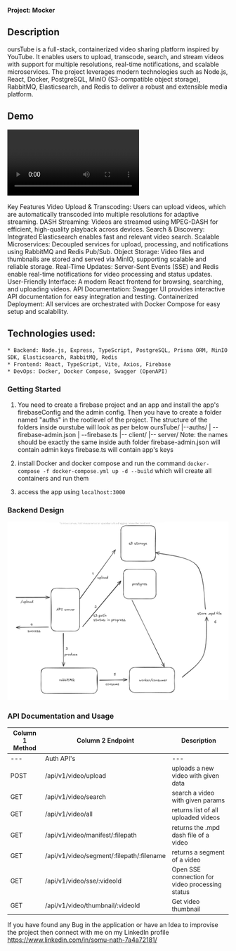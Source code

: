 **Project: Mocker**
## Description
oursTube is a full-stack, containerized video sharing platform inspired by YouTube. It enables users to upload, transcode, search, and stream videos with support for multiple resolutions, real-time notifications, and scalable microservices. The project leverages modern technologies such as Node.js, React, Docker, PostgreSQL, MinIO (S3-compatible object storage), RabbitMQ, Elasticsearch, and Redis to deliver a robust and extensible media platform.

## Demo
![Mocker Demo](./assets/ourstube-demo.webm)

Key Features
Video Upload & Transcoding: Users can upload videos, which are automatically transcoded into multiple resolutions for adaptive streaming.
DASH Streaming: Videos are streamed using MPEG-DASH for efficient, high-quality playback across devices.
Search & Discovery: Integrated Elasticsearch enables fast and relevant video search.
Scalable Microservices: Decoupled services for upload, processing, and notifications using RabbitMQ and Redis Pub/Sub.
Object Storage: Video files and thumbnails are stored and served via MinIO, supporting scalable and reliable storage.
Real-Time Updates: Server-Sent Events (SSE) and Redis enable real-time notifications for video processing and status updates.
User-Friendly Interface: A modern React frontend for browsing, searching, and uploading videos.
API Documentation: Swagger UI provides interactive API documentation for easy integration and testing.
Containerized Deployment: All services are orchestrated with Docker Compose for easy setup and scalability.

## Technologies used:
    * Backend: Node.js, Express, TypeScript, PostgreSQL, Prisma ORM, MinIO SDK, Elasticsearch, RabbitMQ, Redis
    * Frontend: React, TypeScript, Vite, Axios, Firebase
    * DevOps: Docker, Docker Compose, Swagger (OpenAPI)

### Getting Started
1. You need to create a firebase project and an app and install the app's firebaseConfig and the admin config. Then you have to create a folder named "auths" in the rootlevel of the project.
The structure of the folders inside ourstube will look as per below
oursTube/
|--auths/
|   --firebase-admin.json
|   --firebase.ts
|-- client/
|-- server/
Note: the names should be exactly the same inside auth folder
firebase-admin.json will contain admin keys
firebase.ts will contain app's keys

2. install Docker and docker compose and run the command `docker-compose -f docker-compose.yml up -d --build` which will create all containers and run them

3. access the app using `localhost:3000`

### Backend Design
![alt text](./assets/image.png)

### API Documentation and Usage

| Column 1 Method | Column 2 Endpoint | Description |
| --- | --- | --- |
| --- | Auth API's | --- |
| POST | /api/v1/video/upload | uploads a new video with given data |
| GET | /api/v1/video/search | search a video with given params |
| GET | /api/v1/video/all | returns list of all uploaded videos |
| GET | /api/v1/video/manifest/:filepath | returns the .mpd dash file of a video |
| GET | /api/v1/video/segment/:filepath/:filename | returns a segment of a video |
| GET | /api/v1/video/sse/:videoId | Open SSE connection for video processing status |
| GET | /api/v1/video/thumbnail/:videoId |Get video thumbnail |



If you have found any Bug in the application or have an Idea to improvise the project then connect with me on my LinkedIn profile https://www.linkedin.com/in/somu-nath-7a4a72181/